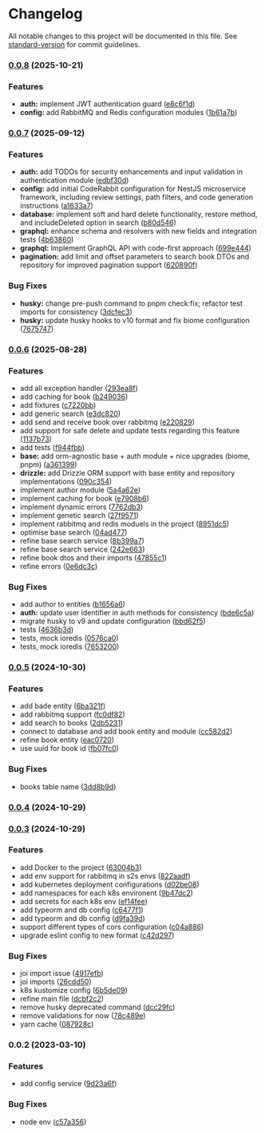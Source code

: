 # Changelog

All notable changes to this project will be documented in this file. See [standard-version](https://github.com/conventional-changelog/standard-version) for commit guidelines.

### [0.0.8](https://github.com/MRdevX/nestifined-ms-framework/compare/v0.0.7...v0.0.8) (2025-10-21)


### Features

* **auth:** implement JWT authentication guard ([e8c6f1d](https://github.com/MRdevX/nestifined-ms-framework/commit/e8c6f1d609e5c469a47467d4de53aafa393647d7))
* **config:** add RabbitMQ and Redis configuration modules ([1b61a7b](https://github.com/MRdevX/nestifined-ms-framework/commit/1b61a7b4d8e9d4c7d8da8efbb8e0c53a03f1e914))

### [0.0.7](https://github.com/MRdevX/nestifined-ms-framework/compare/v0.0.6...v0.0.7) (2025-09-12)


### Features

* **auth:** add TODOs for security enhancements and input validation in authentication module ([edbf30d](https://github.com/MRdevX/nestifined-ms-framework/commit/edbf30d63ca2857d34c2b11670823d6064da1fc0))
* **config:** add initial CodeRabbit configuration for NestJS microservice framework, including review settings, path filters, and code generation instructions ([a1633a7](https://github.com/MRdevX/nestifined-ms-framework/commit/a1633a7e708c61dcc31ef0e42815afa8327f6c09))
* **database:** implement soft and hard delete functionality, restore method, and includeDeleted option in search ([b80d546](https://github.com/MRdevX/nestifined-ms-framework/commit/b80d546d8a4042e693762a3c7b608aa924835dc0))
* **graphql:** enhance schema and resolvers with new fields and integration tests ([4b63860](https://github.com/MRdevX/nestifined-ms-framework/commit/4b63860909372f1554dcb687969c98ec43387c13))
* **graphql:** Implement GraphQL API with code-first approach ([699e444](https://github.com/MRdevX/nestifined-ms-framework/commit/699e4443dd5964145c779028f1c45abb218f1203))
* **pagination:** add limit and offset parameters to search book DTOs and repository for improved pagination support ([620890f](https://github.com/MRdevX/nestifined-ms-framework/commit/620890f829bc71937eec689cbd39809013e0c3c3))


### Bug Fixes

* **husky:** change pre-push command to pnpm check:fix; refactor test imports for consistency ([3dcfec3](https://github.com/MRdevX/nestifined-ms-framework/commit/3dcfec3575e10ea5966a70549d9004d43bb4bd28))
* **husky:** update husky hooks to v10 format and fix biome configuration ([7675747](https://github.com/MRdevX/nestifined-ms-framework/commit/767574723b9aa57c9a2a7130c86a7c27dfd2e635))

### [0.0.6](https://github.com/MRdevX/nestifined-ms-framework/compare/v0.0.5...v0.0.6) (2025-08-28)


### Features

* add all exception handler ([293ea8f](https://github.com/MRdevX/nestifined-ms-framework/commit/293ea8f8cb064743b180a96dbd0349234d81f070))
* add caching for book ([b249036](https://github.com/MRdevX/nestifined-ms-framework/commit/b24903658bfd81002248f4e074454bbf87ab77ac))
* add fixtures ([c7220bb](https://github.com/MRdevX/nestifined-ms-framework/commit/c7220bbbf2a725d80a2ffa05f7cda3513f8856af))
* add generic search ([e3dc820](https://github.com/MRdevX/nestifined-ms-framework/commit/e3dc8205fc02a6224673b5cc1a1ec6fa5e014fe3))
* add send and receive book over rabbitmq ([e220829](https://github.com/MRdevX/nestifined-ms-framework/commit/e2208296c0a050a91af14ec6dae1d1d76987e771))
* add support for safe delete and update tests regarding this feature ([1137b73](https://github.com/MRdevX/nestifined-ms-framework/commit/1137b731d419d27befea0797757510db44e5eb73))
* add tests ([f944fbb](https://github.com/MRdevX/nestifined-ms-framework/commit/f944fbbb2ed917f9779f567711d4d8e36fee2743))
* **base:** add orm-agnostic base + auth module + nice upgrades (biome, pnpm) ([a361399](https://github.com/MRdevX/nestifined-ms-framework/commit/a361399026d049f1cb8f811e36ab05ed10ef4f4c))
* **drizzle:** add Drizzle ORM support with base entity and repository implementations ([090c354](https://github.com/MRdevX/nestifined-ms-framework/commit/090c3548b6c67b7d840af2e42a0ba51f8e31ea3c))
* implement author module ([5a4a62e](https://github.com/MRdevX/nestifined-ms-framework/commit/5a4a62ee91437154190e6a90c2e0b3fd6aa84921))
* implement caching for book ([e7908b6](https://github.com/MRdevX/nestifined-ms-framework/commit/e7908b680a881cdab8adf8dd9c39f86a9825c590))
* implement dynamic errors ([7762db3](https://github.com/MRdevX/nestifined-ms-framework/commit/7762db391d11f46502ec979a150cd2c191aa722c))
* implement genetic search ([27f9571](https://github.com/MRdevX/nestifined-ms-framework/commit/27f95711cbc9ad0796f565bb658b72e25d58dafa))
* implement rabbitmq and redis moduels in the project ([8951dc5](https://github.com/MRdevX/nestifined-ms-framework/commit/8951dc55a299d232614fe9c3dcf257995264dc2f))
* optimise base search ([04ad477](https://github.com/MRdevX/nestifined-ms-framework/commit/04ad4777404bff271d546eb72f95eba6a57e8d56))
* refine base search service ([8b399a7](https://github.com/MRdevX/nestifined-ms-framework/commit/8b399a7c28e8815d1245aa357c4729b904d0ba02))
* refine base search service ([242e663](https://github.com/MRdevX/nestifined-ms-framework/commit/242e6639e670c314c76f49caf67e7a3ef0cd4d52))
* refine book dtos and their imports ([47855c1](https://github.com/MRdevX/nestifined-ms-framework/commit/47855c12e73ace42b14252c1378d973e7bf2bc42))
* refine errors ([0e6dc3c](https://github.com/MRdevX/nestifined-ms-framework/commit/0e6dc3cd00427d77b3755ecc5f18270ad60e5114))


### Bug Fixes

* add author to entities ([b1656a6](https://github.com/MRdevX/nestifined-ms-framework/commit/b1656a6e393a23058190c2a544df174cfda8252c))
* **auth:** update user identifier in auth methods for consistency ([bde6c5a](https://github.com/MRdevX/nestifined-ms-framework/commit/bde6c5a72ee73c3cd46b1d83996c027523693e88))
* migrate husky to v9 and update configuration ([bbd62f5](https://github.com/MRdevX/nestifined-ms-framework/commit/bbd62f58b29ed9d4d31f16eb482a8b082fdd90d6))
* tests ([4636b3d](https://github.com/MRdevX/nestifined-ms-framework/commit/4636b3dffcd72db25eb16af975576c9588bbc802))
* tests, mock ioredis ([0576ca0](https://github.com/MRdevX/nestifined-ms-framework/commit/0576ca00e9587f1523abd1f3448b36aa766b77c0))
* tests, mock ioredis ([7653200](https://github.com/MRdevX/nestifined-ms-framework/commit/76532007c6d297fcc3d3100acbcc7a3d3f9f6b63))

### [0.0.5](https://github.com/MRdevX/nestifined-ms-framework/compare/v0.0.4...v0.0.5) (2024-10-30)


### Features

* add bade entity ([6ba321f](https://github.com/MRdevX/nestifined-ms-framework/commit/6ba321fee5a9a152e3d8ef2608927f4e612ce8ac))
* add rabbitmq support ([fc0df82](https://github.com/MRdevX/nestifined-ms-framework/commit/fc0df828ba026d13f42cae0d1e167c2c77421629))
* add search to books ([2db5231](https://github.com/MRdevX/nestifined-ms-framework/commit/2db5231618e56690b54302ab3e889f6757288c12))
* connect to database and add book entity and module ([cc582d2](https://github.com/MRdevX/nestifined-ms-framework/commit/cc582d2fbb4e114a5ee6428d4283bf6a4b7e232c))
* refine book entity ([eac0720](https://github.com/MRdevX/nestifined-ms-framework/commit/eac0720fa0f6996ef431d2710fa68533c8546bab))
* use uuid for book id ([fb07fc0](https://github.com/MRdevX/nestifined-ms-framework/commit/fb07fc09498d432b5d4c0a210c00c9550a731d24))


### Bug Fixes

* books table name ([3dd8b9d](https://github.com/MRdevX/nestifined-ms-framework/commit/3dd8b9de9696e3071528db41493d786e6c8dcdad))

### [0.0.4](https://github.com/MRdevX/nestifined-ms-framework/compare/v0.0.3...v0.0.4) (2024-10-29)

### [0.0.3](https://github.com/MRdevX/nestifined-ms-framework/compare/v0.0.2...v0.0.3) (2024-10-29)


### Features

* add Docker to the project ([63004b3](https://github.com/MRdevX/nestifined-ms-framework/commit/63004b3b55153b557171a312b227f358883b4aef))
* add env support for rabbitmq in s2s envs ([822aadf](https://github.com/MRdevX/nestifined-ms-framework/commit/822aadfd07c52c476a007c1ef12f4bdbd29342aa))
* add kubernetes deployment configurations ([d02be08](https://github.com/MRdevX/nestifined-ms-framework/commit/d02be08665eceb57c8b55d8d49d4526b308ed847))
* add namespaces for each k8s environent ([9b47dc2](https://github.com/MRdevX/nestifined-ms-framework/commit/9b47dc254898463b42faf1541302f424aa0ff79a))
* add secrets for each k8s env ([ef14fee](https://github.com/MRdevX/nestifined-ms-framework/commit/ef14fee5a48c3e109349f485cf0bd969872bb8fd))
* add typeorm and db config ([c6477f1](https://github.com/MRdevX/nestifined-ms-framework/commit/c6477f1f7b21e6a1501d98d8809be00936dbcae5))
* add typeorm and db config ([d9fa39d](https://github.com/MRdevX/nestifined-ms-framework/commit/d9fa39d716e7f1e763ff8a4d21665a6df626a21d))
* support different types of cors configuration ([c04a886](https://github.com/MRdevX/nestifined-ms-framework/commit/c04a886c9bbdb33311c7544e4cc3173f6f871c0b))
* upgrade eslint config to new format ([c42d297](https://github.com/MRdevX/nestifined-ms-framework/commit/c42d2972151a3c99f786bdff8732ff25be3d62ca))


### Bug Fixes

* joi import issue ([4917efb](https://github.com/MRdevX/nestifined-ms-framework/commit/4917efb5eaee95745c6c9c31a7fa702658521826))
* joi imports ([26cdd50](https://github.com/MRdevX/nestifined-ms-framework/commit/26cdd50dd16871cb550f6c88916662e38a75ac50))
* k8s kustomize config ([6b5de09](https://github.com/MRdevX/nestifined-ms-framework/commit/6b5de09dc003249141b935508b836d3883098f08))
* refine main file ([dcbf2c2](https://github.com/MRdevX/nestifined-ms-framework/commit/dcbf2c2b38161e7c07216de3f1667ad78bd404e3))
* remove husky deprecated command ([dcc29fc](https://github.com/MRdevX/nestifined-ms-framework/commit/dcc29fc3a890fb3e90714d175f83fcaf1e197b93))
* remove validations for now ([78c489e](https://github.com/MRdevX/nestifined-ms-framework/commit/78c489e214acce2ca6b144b1996d878d815c7dc7))
* yarn cache ([087928c](https://github.com/MRdevX/nestifined-ms-framework/commit/087928ce41728a122a72e07a1a5dc8e6490a81a2))

### 0.0.2 (2023-03-10)


### Features

* add config service ([9d23a6f](https://github.com/MRdevX/nestifined-ms-framework/commit/9d23a6fd3ced01fd50d934e53860e8104d16762e))


### Bug Fixes

* node env ([c57a356](https://github.com/MRdevX/nestifined-ms-framework/commit/c57a3563927c026738e5dd532232ae7aad5e73da))
